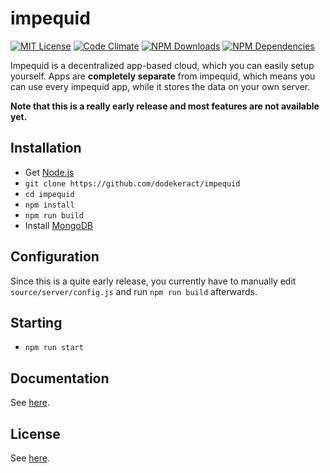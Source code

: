 # impequid

[![MIT License](https://img.shields.io/badge/license-MIT-blue.svg)](http://opensource.org/licenses/MIT)
[![Code Climate](https://codeclimate.com/github/dodekeract/impequid/badges/gpa.svg)](https://codeclimate.com/github/dodekeract/impequid)
[![NPM Downloads](https://img.shields.io/npm/dm/impequid.svg)](https://npmjs.com/package/impequid)
[![NPM Dependencies](https://david-dm.org/dodekeract/impequid.png)](https://npmjs.com/package/impequid)

Impequid is a decentralized app-based cloud, which you can easily setup yourself. Apps are **completely separate** from impequid, which means you can use every impequid app, while it stores the data on your own server.

**Note that this is a really early release and most features are not available yet.**

## Installation

- Get [Node.js](https://nodejs.org)
- `git clone https://github.com/dodekeract/impequid`
- `cd impequid`
- `npm install`
- `npm run build`
- Install [MongoDB](https://mongodb.com)

## Configuration

Since this is a quite early release, you currently have to manually edit `source/server/config.js` and run `npm run build` afterwards.

## Starting

- `npm run start`

## Documentation

See [here](https://github.com/dodekeract/impequid/tree/master/documentation).

## License

See [here](https://github.com/dodekeract/impequid/tree/master/documentation/license.md).
